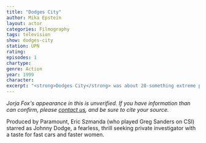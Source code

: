 ```yaml
---
title: "Dodges City"
author: Mika Epstein
layout: actor
categories: Filmography
tags: television
show: dodges-city
station: UPN
rating: 
episodes: 1
chartype: 
genre: Action
year: 1999
character:
excerpt: "<strong>Dodges City</strong> was about 20-something extreme private investigator."
---
```


_Jorja Fox's appearance in this is unverified. If you have information than can confirm, please [contact us](http://jorjafox.net/contact/), and be sure to cite your source._

Produced by Paramount, Eric Szmanda (who played Greg Sanders on CSI) starred as Johnny Dodge, a fearless, thrill seeking private investigator with a taste for fast cars and faster women.